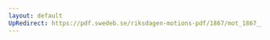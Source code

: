 ```yaml
---
layout: default
UpRedirect: https://pdf.swedeb.se/riksdagen-motions-pdf/1867/mot_1867__ak__00203/mot_1867__ak__00203_006.pdf
---
```


